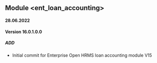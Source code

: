 ## Module <ent_loan_accounting>

#### 28.06.2022
#### Version 16.0.1.0.0
##### ADD
- Initial commit for Enterprise Open HRMS loan accounting module V15